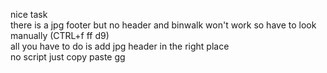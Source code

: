 nice task  
there is a jpg footer but no header and binwalk won't work so have to look manually (CTRL+f ff d9)  
all you have to do is add jpg header in the right place   
no script just copy paste gg  
